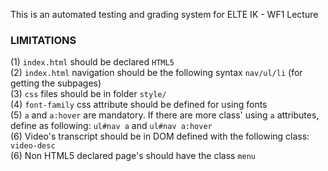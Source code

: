 This is an automated testing and grading system for ELTE IK - WF1 Lecture

### LIMITATIONS ###

(1) `index.html` should be declared `HTML5` <br/>
(2) `index.html` navigation should be the following syntax `nav/ul/li` (for getting the subpages) <br/>
(3) `css` files should be in folder `style/` <br/>
(4) `font-family` css attribute should be defined for using fonts <br/>
(5) `a` and `a:hover` are mandatory. If there are more class' using `a` attributes, define as following: `ul#nav a` and `ul#nav a:hover` <br>
(6) Video's transcript should be in DOM defined with the following class: `video-desc` <br>
(6) Non HTML5 declared page's should have the class `menu`
